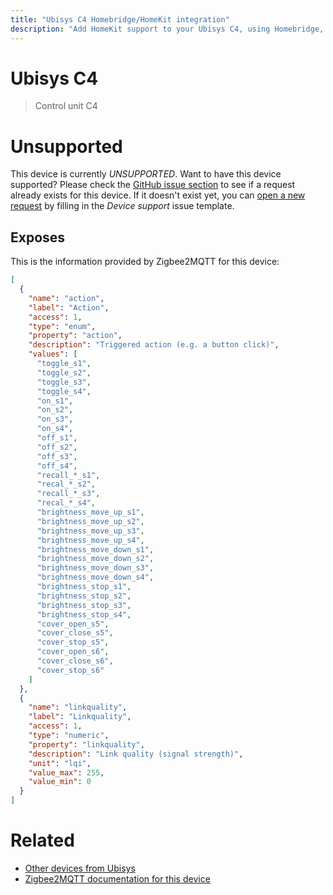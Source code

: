 ```yaml
---
title: "Ubisys C4 Homebridge/HomeKit integration"
description: "Add HomeKit support to your Ubisys C4, using Homebridge, Zigbee2MQTT and homebridge-z2m."
---
```

<!---
This file has been GENERATED using src/docgen/docgen.ts
DO NOT EDIT THIS FILE MANUALLY!
-->
# Ubisys C4
> Control unit C4


# Unsupported

This device is currently *UNSUPPORTED*.
Want to have this device supported? Please check the [GitHub issue section](https://github.com/itavero/homebridge-z2m/issues?q=C4) to see if a request already exists for this device.
If it doesn't exist yet, you can [open a new request](https://github.com/itavero/homebridge-z2m/issues/new?assignees=&labels=enhancement&template=device_support.yml&title=%5BDevice%5D+Ubisys%20C4&model=Ubisys%20C4&exposes=%5B%0A%20%20%7B%0A%20%20%20%20%22name%22%3A%20%22action%22%2C%0A%20%20%20%20%22label%22%3A%20%22Action%22%2C%0A%20%20%20%20%22access%22%3A%201%2C%0A%20%20%20%20%22type%22%3A%20%22enum%22%2C%0A%20%20%20%20%22property%22%3A%20%22action%22%2C%0A%20%20%20%20%22description%22%3A%20%22Triggered%20action%20(e.g.%20a%20button%20click)%22%2C%0A%20%20%20%20%22values%22%3A%20%5B%0A%20%20%20%20%20%20%22toggle_s1%22%2C%0A%20%20%20%20%20%20%22toggle_s2%22%2C%0A%20%20%20%20%20%20%22toggle_s3%22%2C%0A%20%20%20%20%20%20%22toggle_s4%22%2C%0A%20%20%20%20%20%20%22on_s1%22%2C%0A%20%20%20%20%20%20%22on_s2%22%2C%0A%20%20%20%20%20%20%22on_s3%22%2C%0A%20%20%20%20%20%20%22on_s4%22%2C%0A%20%20%20%20%20%20%22off_s1%22%2C%0A%20%20%20%20%20%20%22off_s2%22%2C%0A%20%20%20%20%20%20%22off_s3%22%2C%0A%20%20%20%20%20%20%22off_s4%22%2C%0A%20%20%20%20%20%20%22recall_*_s1%22%2C%0A%20%20%20%20%20%20%22recal_*_s2%22%2C%0A%20%20%20%20%20%20%22recall_*_s3%22%2C%0A%20%20%20%20%20%20%22recal_*_s4%22%2C%0A%20%20%20%20%20%20%22brightness_move_up_s1%22%2C%0A%20%20%20%20%20%20%22brightness_move_up_s2%22%2C%0A%20%20%20%20%20%20%22brightness_move_up_s3%22%2C%0A%20%20%20%20%20%20%22brightness_move_up_s4%22%2C%0A%20%20%20%20%20%20%22brightness_move_down_s1%22%2C%0A%20%20%20%20%20%20%22brightness_move_down_s2%22%2C%0A%20%20%20%20%20%20%22brightness_move_down_s3%22%2C%0A%20%20%20%20%20%20%22brightness_move_down_s4%22%2C%0A%20%20%20%20%20%20%22brightness_stop_s1%22%2C%0A%20%20%20%20%20%20%22brightness_stop_s2%22%2C%0A%20%20%20%20%20%20%22brightness_stop_s3%22%2C%0A%20%20%20%20%20%20%22brightness_stop_s4%22%2C%0A%20%20%20%20%20%20%22cover_open_s5%22%2C%0A%20%20%20%20%20%20%22cover_close_s5%22%2C%0A%20%20%20%20%20%20%22cover_stop_s5%22%2C%0A%20%20%20%20%20%20%22cover_open_s6%22%2C%0A%20%20%20%20%20%20%22cover_close_s6%22%2C%0A%20%20%20%20%20%20%22cover_stop_s6%22%0A%20%20%20%20%5D%0A%20%20%7D%2C%0A%20%20%7B%0A%20%20%20%20%22name%22%3A%20%22linkquality%22%2C%0A%20%20%20%20%22label%22%3A%20%22Linkquality%22%2C%0A%20%20%20%20%22access%22%3A%201%2C%0A%20%20%20%20%22type%22%3A%20%22numeric%22%2C%0A%20%20%20%20%22property%22%3A%20%22linkquality%22%2C%0A%20%20%20%20%22description%22%3A%20%22Link%20quality%20(signal%20strength)%22%2C%0A%20%20%20%20%22unit%22%3A%20%22lqi%22%2C%0A%20%20%20%20%22value_max%22%3A%20255%2C%0A%20%20%20%20%22value_min%22%3A%200%0A%20%20%7D%0A%5D) by filling in the _Device support_ issue template.

## Exposes

This is the information provided by Zigbee2MQTT for this device:

```json
[
  {
    "name": "action",
    "label": "Action",
    "access": 1,
    "type": "enum",
    "property": "action",
    "description": "Triggered action (e.g. a button click)",
    "values": [
      "toggle_s1",
      "toggle_s2",
      "toggle_s3",
      "toggle_s4",
      "on_s1",
      "on_s2",
      "on_s3",
      "on_s4",
      "off_s1",
      "off_s2",
      "off_s3",
      "off_s4",
      "recall_*_s1",
      "recal_*_s2",
      "recall_*_s3",
      "recal_*_s4",
      "brightness_move_up_s1",
      "brightness_move_up_s2",
      "brightness_move_up_s3",
      "brightness_move_up_s4",
      "brightness_move_down_s1",
      "brightness_move_down_s2",
      "brightness_move_down_s3",
      "brightness_move_down_s4",
      "brightness_stop_s1",
      "brightness_stop_s2",
      "brightness_stop_s3",
      "brightness_stop_s4",
      "cover_open_s5",
      "cover_close_s5",
      "cover_stop_s5",
      "cover_open_s6",
      "cover_close_s6",
      "cover_stop_s6"
    ]
  },
  {
    "name": "linkquality",
    "label": "Linkquality",
    "access": 1,
    "type": "numeric",
    "property": "linkquality",
    "description": "Link quality (signal strength)",
    "unit": "lqi",
    "value_max": 255,
    "value_min": 0
  }
]
```

# Related
* [Other devices from Ubisys](../index.md#ubisys)
* [Zigbee2MQTT documentation for this device](https://www.zigbee2mqtt.io/devices/C4.html)